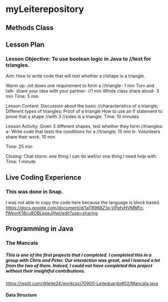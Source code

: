 # myLeiterepository

## Methods Class

## Lesson Plan
### Lesson Objective: To use boolean logic in Java to //test for triangles.

Aim: How to write code that will test whether a //shape is a triangle.

Warm up: Jot down one requirement to form a //triangle- 1 min
Turn and talk- share your idea with your partner- //1 min
Whole class share aloud-  3 min
Time: 5 min

Lesson Content: Discussion about the basic //characteristics of a triangle;
Different types of triangles;
Proof of a triangle
How to use an if statement to prove that a shape //with 3 //sides is a triangle. 
Time: 10 minutes

Lesson Activity: 
Given 3 different shapes, test whether they form //triangles:
a-  Write code that tests the conditions for a //triangle;
 15 min
b- Volunteers share their work.
 10 min

Time: 25 min

Closing: Chat storm: one thing I can do well/or one thing I need help with.
Time: 1 minute

## Live Coding Experience

### This was done in Snap.
I was not able to copy the code here because the language is block based.
https://docs.google.com/document/d/1aTR96BZ1q-VPefvHVMMfz-fWeorK18cu8OBLkpeJHwI/edit?usp=sharing



## Programming in Java
### The Mancala
##### This is one of the first projects that I completed. I completed this in a group with Chris and Peter. Our interaction was great, and I learned a lot from the two of them. Indeed, I could not have completed this project without their insightful contributions.
https://replit.com/@leite24/workcsci70900-Leiteduardo#02/Mancala.java


#### Data Structure


